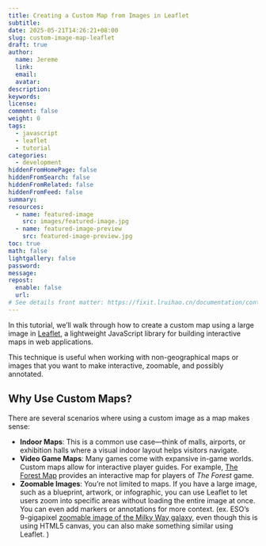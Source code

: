 ```yaml
---
title: Creating a Custom Map from Images in Leaflet
subtitle:
date: 2025-05-21T14:26:21+08:00
slug: custom-image-map-leaflet
draft: true
author:
  name: Jereme
  link:
  email:
  avatar:
description:
keywords:
license:
comment: false
weight: 0
tags:
  - javascript
  - leaflet
  - tutorial
categories:
  - development
hiddenFromHomePage: false
hiddenFromSearch: false
hiddenFromRelated: false
hiddenFromFeed: false
summary:
resources:
  - name: featured-image
    src: images/featured-image.jpg
  - name: featured-image-preview
    src: featured-image-preview.jpg
toc: true
math: false
lightgallery: false
password:
message:
repost:
  enable: false
  url:
# See details front matter: https://fixit.lruihao.cn/documentation/content-management/introduction/#front-matter
---
```


<!--more-->

In this tutorial, we’ll walk through how to create a custom map using a large image in [Leaflet](https://leafletjs.com/), a lightweight JavaScript library for building interactive maps in web applications.

This technique is useful when working with non-geographical maps or images that you want to make interactive, zoomable, and possibly annotated.

## Why Use Custom Maps?

There are several scenarios where using a custom image as a map makes sense:

- **Indoor Maps**: This is a common use case—think of malls, airports, or exhibition halls where a visual indoor layout helps visitors navigate.
- **Video Game Maps**: Many games come with expansive in-game worlds. Custom maps allow for interactive player guides. For example, [The Forest Map](https://theforestmap.com/) provides an interactive map for players of _The Forest_ game.
- **Zoomable Images**: You’re not limited to maps. If you have a large image, such as a blueprint, artwork, or infographic, you can use Leaflet to let users zoom into specific areas without loading the entire image at once. You can even add markers or annotations for more context. (ex. ESO’s 9-gigapixel [zoomable image of the Milky Way galaxy](https://www.eso.org/public/images/eso1242a/zoomable/), even though this is using HTML5 canvas, you can also make something similar using Leaflet. )
